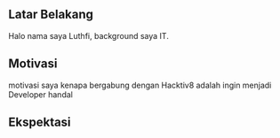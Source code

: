 [//]: # (Ceritakan sedikit tentang latar belakangmu seperti pendidikan terakhir atau pekerjaan sebelumnya)
## Latar Belakang
Halo nama saya Luthfi, background saya IT.

[//]: # (Motivasi apa yang mendorongmu untuk ikut program coding bootcamp di Hacktiv8?)
## Motivasi
motivasi saya kenapa bergabung dengan Hacktiv8 adalah ingin menjadi Developer handal

[//]: # (Beri tahu kami, apa yang ingin kamu dapatkan di Hacktiv8 dan apa yang ingin kamu capai setelah lulus dari sini?)
## Ekspektasi

[//]: # (Apakah ada hal lain yang ingin disampaikan? Bila ada, kamu bebas untuk menuliskannya)
